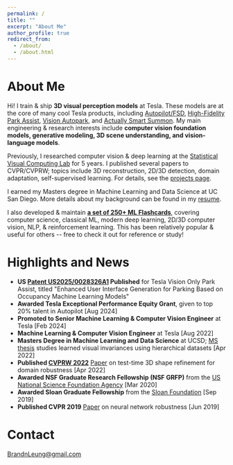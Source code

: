 ```yaml
---
permalink: /
title: ""
excerpt: "About Me"
author_profile: true
redirect_from: 
  - /about/
  - /about.html
---
```


About Me
======

Hi! I train & ship **3D visual perception models** at Tesla. These models are at the core of many cool Tesla products, including [Autopilot/FSD](https://www.tesla.com/autopilot), [High-Fidelity Park Assist](https://x.com/Tesla/status/1743701415208403092), [Vision Autopark](https://www.tesla.com/ownersmanual/model3/en_us/GUID-0C763E08-D0B8-4404-8180-1054F635C08C.html), and [Actually Smart Summon](https://x.com/Tesla/status/1838182067269497140). My main engineering & research interests include **computer vision foundation models, generative modeling, 3D scene understanding, and vision-language models**.

Previously, I researched computer vision & deep learning at the [Statistical Visual Computing Lab](http://www.svcl.ucsd.edu/) for 5 years. I published several papers to CVPR/CVPRW; topics include 3D reconstruction, 2D/3D detection, domain adaptation, self-supervised learning. For details, see the [projects page](https://b7leung.github.io/projects/).

I earned my Masters degree in Machine Learning and Data Science at UC San Diego. More details about my background can be found in my [resume](https://b7leung.github.io/files/Resume_Brandon_Leung.pdf).

I also developed & maintain **[a set of 250+ ML Flashcards](https://github.com/b7leung/MLE-Flashcards)**, covering computer science, classical ML, modern deep learning, 2D/3D computer vision, NLP, & reinforcement learning. This has been relatively popular & useful for others -- free to check it out for reference or study!

Highlights and News
======
  * **US [Patent US2025/0028326A1](https://patentimages.storage.googleapis.com/b4/cf/66/d272b4d7fd814b/US20250028326A1.pdf) Published** for Tesla Vision Only Park Assist, titled "Enhanced User Interface Generation for Parking Based on Occupancy Machine Learning Models"
  * **Awarded Tesla Exceptional Performance Equity Grant**, given to top 20% talent in Autopilot [Aug 2024]
  * **Promoted to Senior Machine Learning & Computer Vision Engineer** at Tesla [Feb 2024]
  * **Machine Learning & Computer Vision Engineer** at Tesla [Aug 2022]
  * **Masters Degree in Machine Learning and Data Science** at UCSD; [MS thesis](http://www.svcl.ucsd.edu/projects/3d_odds/Brandon_Leung_MS_Thesis.pdf) studies learned visual invariances using hierarchical datasets [Apr 2022]
  * **Published [CVPRW 2022](https://sites.google.com/view/l3d-ivu/)** [Paper](http://www.svcl.ucsd.edu/projects/OOWL/CVPRW2022_REFINE/REFINE.pdf) on test-time 3D shape refinement for domain robustness [Apr 2022] 
  * **Awarded NSF Graduate Research Fellowship (NSF GRFP)** from the [US National Science Foundation Agency](https://www.nsfgrfp.org/) [Mar 2020]
  * **Awarded Sloan Graduate Fellowship** from the [Sloan Foundation](https://sloan.org/) [Sep 2019]
  * **Published CVPR 2019** [Paper](https://openaccess.thecvf.com/content_CVPR_2019/papers/Ho_Catastrophic_Childs_Play_Easy_to_Perform_Hard_to_Defend_Adversarial_CVPR_2019_paper.pdf) on neural network robustness [Jun 2019]

Contact
======
BrandnLeung@gmail.com

